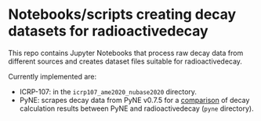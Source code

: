 ﻿# Notebooks/scripts creating decay datasets for radioactivedecay

This repo contains Jupyter Notebooks that process raw decay data from
different sources and creates dataset files suitable for radioactivedecay.

Currently implemented are:

- ICRP-107: in the ``icrp107_ame2020_nubase2020`` directory.
- PyNE: scrapes decay data from PyNE v0.7.5 for a
[comparison](https://github.com/radioactivedecay/comparisons/tree/pyne) of
decay calculation results between PyNE and radioactivedecay (``pyne``
directory).
